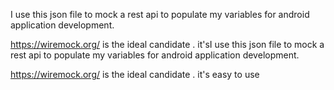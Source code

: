 I use this json file to mock a rest api to populate my variables for android application development.

https://wiremock.org/ is the ideal candidate . it'sI use this json file to mock a rest api to populate my variables for android application development.

https://wiremock.org/ is the ideal candidate . it's easy to use
